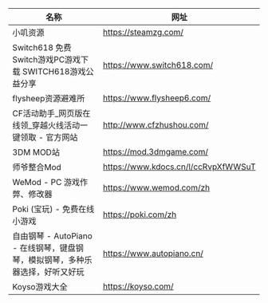 | 名称                                             | 网址                                  |
|------------------------------------------------|-------------------------------------|
| 小叽资源                                           | https://steamzg.com/                |
| Switch618 免费Switch游戏PC游戏下载 SWITCH618游戏公益分享     | https://www.switch618.com/          |
| flysheep资源避难所                                  | https://www.flysheep6.com/          |
| CF活动助手_网页版在线领_穿越火线活动一键领取 - 官方网站                | http://www.cfzhushou.com/           |
| 3DM MOD站                                       | https://mod.3dmgame.com/            |
| 师爷整合Mod                                        | https://www.kdocs.cn/l/ccRvpXfWWSuT |
| WeMod - PC 游戏作弊、修改器                            | https://www.wemod.com/zh            |
| Poki (宝玩) - 免费在线小游戏                            | https://poki.com/zh                 |
| 自由钢琴 - AutoPiano - 在线钢琴，键盘钢琴，模拟钢琴，多种乐器选择，好听又好玩 | https://www.autopiano.cn/           |
| Koyso游戏大全                                      | https://koyso.com/                  |